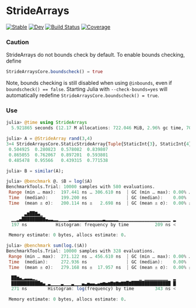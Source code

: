 # StrideArrays

[![Stable](https://img.shields.io/badge/docs-stable-blue.svg)](https://JuliaSIMD.github.io/StrideArrays.jl/stable)
[![Dev](https://img.shields.io/badge/docs-dev-blue.svg)](https://JuliaSIMD.github.io/StrideArrays.jl/dev)
[![Build Status](https://github.com/JuliaSIMD/StrideArrays.jl/workflows/CI/badge.svg)](https://github.com/JuliaSIMD/StrideArrays.jl/actions)
[![Coverage](https://codecov.io/gh/JuliaSIMD/StrideArrays.jl/branch/master/graph/badge.svg)](https://codecov.io/gh/JuliaSIMD/StrideArrays.jl)


### Caution

StrideArrays do not bounds check by default.
To enable bounds checking, define
```julia
StrideArraysCore.boundscheck() = true
```
Note, bounds checking is still disabled when using `@inbounds`, even if `boundscheck() == false`.
Starting Julia with `--check-bounds=yes` will automatically redefine `StrideArraysCore.boundscheck() = true`.

### Use

```julia
julia> @time using StrideArrays
  5.921865 seconds (12.17 M allocations: 722.046 MiB, 2.96% gc time, 70.89% compilation time)

julia> A = @StrideArray rand(3,4)
3×4 StrideArraysCore.StaticStrideArray{Tuple{StaticInt{3}, StaticInt{4}}, (true, true), Float64, 2, 1, 0, (1, 2), Tuple{StaticInt{8}, StaticInt{24}}, Tuple{StaticInt{1}, StaticInt{1}}, 12} with indices 1:1:3×1:1:4:
 0.504925  0.280823  0.578082  0.839807
 0.865055  0.762067  0.897201  0.593801
 0.485478  0.95566   0.439315  0.771538

julia> B = similar(A);

julia> @benchmark @. $B = log($A)
BenchmarkTools.Trial: 10000 samples with 580 evaluations.
 Range (min … max):  197.441 ns … 306.610 ns  ┊ GC (min … max): 0.00% … 0.00%
 Time  (median):     199.200 ns               ┊ GC (median):    0.00%
 Time  (mean ± σ):   200.114 ns ±   2.698 ns  ┊ GC (mean ± σ):  0.00% ± 0.00%

       ▃▆██▇▄▁
  ▁▁▂▄████████▇▄▃▃▂▂▁▁▁▁▂▂▂▂▂▂▂▂▂▂▂▂▂▃▂▂▂▂▂▁▁▁▁▁▁▁▁▁▁▁▁▁▁▁▁▁▁▁▁ ▂
  197 ns           Histogram: frequency by time          209 ns <

 Memory estimate: 0 bytes, allocs estimate: 0.

julia> @benchmark sum(log.($A))
BenchmarkTools.Trial: 10000 samples with 328 evaluations.
 Range (min … max):  271.122 ns … 456.610 ns  ┊ GC (min … max): 0.00% … 0.00%
 Time  (median):     272.936 ns               ┊ GC (median):    0.00%
 Time  (mean ± σ):   279.168 ns ±  17.957 ns  ┊ GC (mean ± σ):  0.00% ± 0.00%

  ██▆▄▂▃▃▃▂▁                                       ▁ ▁▁▁▁▁▁▁▁▁  ▂
  ███████████▆▄▁▃▁▁▁▁▃▁▁▁▃▁▁▁▄▃▅▄▄▃▄▅▆▅▆▇▆▇▆▇▇█▇███████████████ █
  271 ns        Histogram: log(frequency) by time        343 ns <

 Memory estimate: 0 bytes, allocs estimate: 0.
 ```

